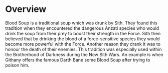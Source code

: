 # Overview

Blood Soup is a traditional soup which was drunk by Sith.
They found this tradition when they encountered the dangerous Anzati species who would drink the soup from their prey to boost their strength in the Force.
Sith then believed that by drinking the blood of a force-sensitive species they would become more powerful with the Force.
Another reason they drank it was to honour the death of their enemies.
This tradition was especially used within the Brotherhood of Darkness during the New Sith Wars.
An example is when Githany offers the famous Darth Bane some Blood Soup after trying to poison him.
